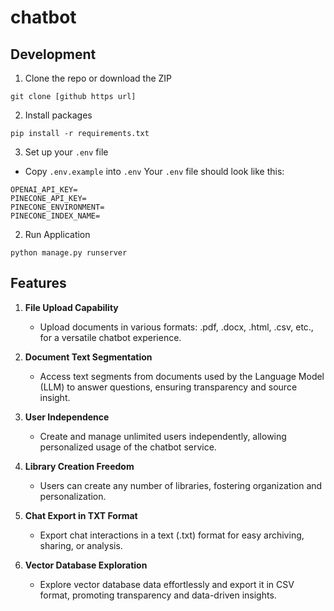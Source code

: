 # chatbot
 
## Development

1. Clone the repo or download the ZIP

```
git clone [github https url]
```

2. Install packages

```
pip install -r requirements.txt
```

3. Set up your `.env` file

- Copy `.env.example` into `.env`
  Your `.env` file should look like this:

```
OPENAI_API_KEY=
PINECONE_API_KEY=
PINECONE_ENVIRONMENT=
PINECONE_INDEX_NAME=
```
2. Run Application

```
python manage.py runserver
```
## Features

1. **File Upload Capability**
   - Upload documents in various formats: .pdf, .docx, .html, .csv, etc., for a versatile chatbot experience.

2. **Document Text Segmentation**
   - Access text segments from documents used by the Language Model (LLM) to answer questions, ensuring transparency and source insight.

3. **User Independence**
   - Create and manage unlimited users independently, allowing personalized usage of the chatbot service.

4. **Library Creation Freedom**
   - Users can create any number of libraries, fostering organization and personalization.

5. **Chat Export in TXT Format**
   - Export chat interactions in a text (.txt) format for easy archiving, sharing, or analysis.

6. **Vector Database Exploration**
   - Explore vector database data effortlessly and export it in CSV format, promoting transparency and data-driven insights.
